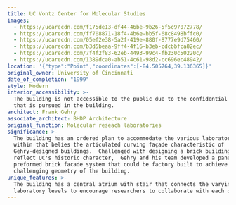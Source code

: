 ```yaml
---
title: UC Vontz Center for Molecular Studies
images:
  - https://ucarecdn.com/f175de13-df44-46be-9b26-5f5c97072778/
  - https://ucarecdn.com/ff708871-18f4-4b6e-bb5f-68c8498bffc0/
  - https://ucarecdn.com/05ef2e38-5a2f-419e-880f-8777e9d75460/
  - https://ucarecdn.com/b3d5beaa-9ff4-4f16-b3eb-cdcbbfca82ec/
  - https://ucarecdn.com/7f4f2f83-62eb-4493-99c4-fb230c50220c/
  - https://ucarecdn.com/1389dca0-ab51-4c61-98d2-cc696ec48942/
location: '{"type":"Point","coordinates":[-84.505764,39.136365]}'
original_owner: University of Cincinnati
date_of_completion: "1999"
style: Modern
interior_accessibility: >-
  The building is not accessible to the public due to the confidential research
  that is pursued in the building.
architect: Frank Gehry
associate_architect: BHDP Architecture
original_function: Molecular reseach laboratories
significance: >-
  The building has an ordered plan to accommodate the various laboratories
  within that belies the articulated curving façade characteristic of
  Gehry-designed buildings.  Challenged with designing a brick building to
  reflect UC's historic character,  Gehry and his team developed a panelized
  preformed brick facade system that could be factory built to achieve the
  challenging geometry of the building.
unique_features: >-
  The building has a central atrium with stair that connects the varying
  laboratory levels to encourage researchers to collaborate with each other.
---
```

